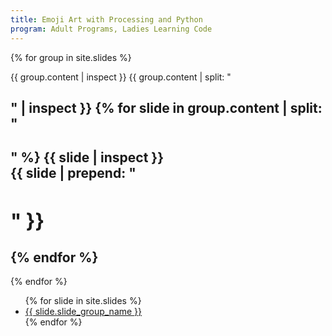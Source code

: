 ```yaml
---
title: Emoji Art with Processing and Python
program: Adult Programs, Ladies Learning Code
---
```


<main>

<section id="slide-content">

{% for group in site.slides %}

<section class="slide-group">
    {{ group.content | inspect }}
    {{ group.content | split: "<h2>" | inspect }}
    {% for slide in group.content | split: "<h2>" %}
        {{ slide | inspect }}
        <article class="slide">
            {{ slide | prepend: "<h2>" }}
        </article>
    {% endfor %}
</section>

{% endfor %}

</section>

<section id="slide-navigation">
<ul>
{% for slide in site.slides %}
    <li><a href="#{{ slide.slide_group_name | slugify }}">{{ slide.slide_group_name }}</a></li>
{% endfor %}
</ul>
</section>

</main>